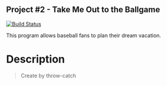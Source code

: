 Project #2 - Take Me Out to the Ballgame
--------
[![Build Status](https://travis-ci.org/theozornelas/throw-catch.svg?branch=master)](https://travis-ci.org/theozornelas/throw-catch)

This program allows baseball fans to plan their dream vacation.

# Description

> Create by throw-catch
